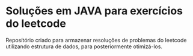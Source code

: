 # Soluções em JAVA para exercícios do leetcode

Reposítório criado para armazenar resoluções de problemas do leetcode utilizando estrutura de dados, para posteriormente otimizá-los.
